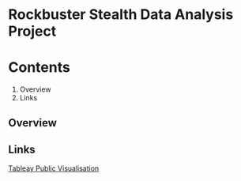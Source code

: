 # Rockbuster Stealth Data Analysis Project

# Contents
1. Overview
2. Links

## Overview


## Links
[Tableay Public Visualisation](https://public.tableau.com/shared/KMBBM2GM3?:display_count=n&:origin=viz_share_link)
